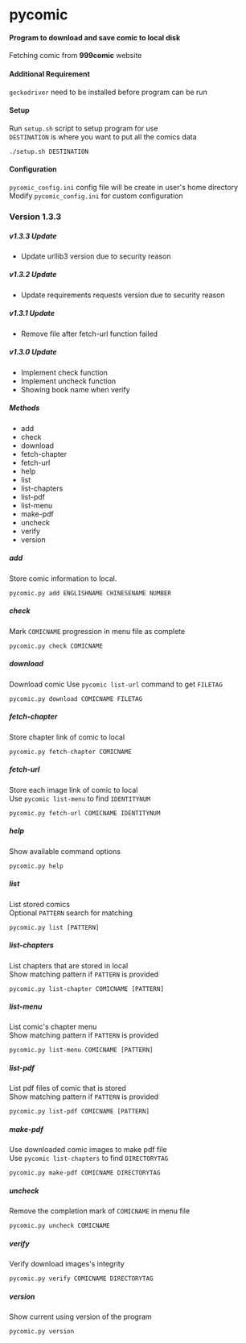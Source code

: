 # pycomic
#### Program to download and save comic to local disk
Fetching comic from **999comic** website

#### Additional Requirement
`geckodriver` need to be installed before program can be run

#### Setup
Run `setup.sh` script to setup program for use  
`DESTINATION` is where you want to put all the comics data

    ./setup.sh DESTINATION

#### Configuration
`pycomic_config.ini` config file will be create in user's home directory  
Modify `pycomic_config.ini` for custom configuration

### Version 1.3.3

##### v1.3.3 Update
- Update urllib3 version due to security reason

##### v1.3.2 Update
- Update requirements requests version due to security reason

##### v1.3.1 Update
- Remove file after fetch-url function failed

##### v1.3.0 Update
- Implement check function
- Implement uncheck function
- Showing book name when verify

##### Methods
- add
- check
- download
- fetch-chapter
- fetch-url
- help
- list
- list-chapters
- list-pdf
- list-menu
- make-pdf
- uncheck
- verify
- version

##### add
Store comic information to local.

    pycomic.py add ENGLISHNAME CHINESENAME NUMBER

##### check
Mark `COMICNAME` progression in menu file as complete

    pycomic.py check COMICNAME

##### download
Download comic
Use `pycomic list-url` command to get `FILETAG`

    pycomic.py download COMICNAME FILETAG

##### fetch-chapter
Store chapter link of comic to local

    pycomic.py fetch-chapter COMICNAME

##### fetch-url
Store each image link of comic to local  
Use `pycomic list-menu` to find `IDENTITYNUM`

    pycomic.py fetch-url COMICNAME IDENTITYNUM

##### help
Show available command options

    pycomic.py help

##### list
List stored comics  
Optional `PATTERN` search for matching

    pycomic.py list [PATTERN]

##### list-chapters
List chapters that are stored in local  
Show matching pattern if `PATTERN` is provided

    pycomic.py list-chapter COMICNAME [PATTERN]

##### list-menu
List comic's chapter menu  
Show matching pattern if `PATTERN` is provided

    pycomic.py list-menu COMICNAME [PATTERN]

##### list-pdf
List pdf files of comic that is stored  
Show matching pattern if `PATTERN` is provided

    pycomic.py list-pdf COMICNAME [PATTERN]

##### make-pdf
Use downloaded comic images to make pdf file  
Use `pycomic list-chapters` to find `DIRECTORYTAG`

    pycomic.py make-pdf COMICNAME DIRECTORYTAG

##### uncheck
Remove the completion mark of `COMICNAME` in menu file

    pycomic.py uncheck COMICNAME

##### verify
Verify download images's integrity

    pycomic.py verify COMICNAME DIRECTORYTAG

##### version
Show current using version of the program

    pycomic.py version
